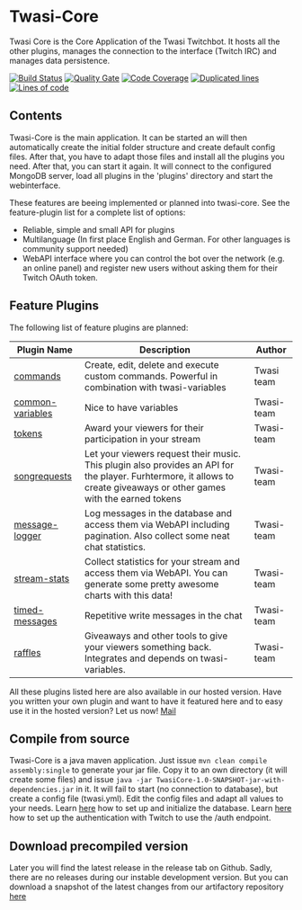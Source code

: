 # Twasi-Core
Twasi Core is the Core Application of the Twasi Twitchbot. It hosts all the other plugins, manages the connection to the interface (Twitch IRC) and manages data persistence.

[![Build Status](https://travis-ci.org/Twasi/twasi-core.svg?branch=master)](https://travis-ci.org/Twasi/twasi-core)
[![Quality Gate](https://sonarcloud.io/api/badges/gate?key=net.twasi:TwasiCore)](https://sonarcloud.io/dashboard?id=net.twasi%3ATwasiCore)
[![Code Coverage](https://sonarcloud.io/api/badges/measure?key=net.twasi:TwasiCore&metric=coverage)](https://sonarcloud.io/dashboard?id=net.twasi%3ATwasiCore)
[![Duplicated lines](https://sonarcloud.io/api/badges/measure?key=net.twasi:TwasiCore&metric=duplicated_lines_density)](https://sonarcloud.io/dashboard?id=net.twasi%3ATwasiCore)
[![Lines of code](https://sonarcloud.io/api/badges/measure?key=net.twasi:TwasiCore&metric=ncloc)](https://sonarcloud.io/dashboard?id=net.twasi%3ATwasiCore)

## Contents
Twasi-Core is the main application. It can be started an will then automatically create the initial folder structure and create default config files. After that, you have to adapt those files and install all the plugins you need. After that, you can start it again. It will connect to the configured MongoDB server, load all plugins in the 'plugins' directory and start the webinterface.

These features are beeing implemented or planned into twasi-core. See the feature-plugin list for a complete list of options:
- Reliable, simple and small API for plugins
- Multilanguage (In first place English and German. For other languages is community support needed)
- WebAPI interface where you can control the bot over the network (e.g. an online panel) and register new users without asking them for their Twitch OAuth token.

## Feature Plugins
The following list of feature plugins are planned:

| Plugin Name | Description | Author |
| --- | --- | --- |
| [commands](https://github.com/Twasi/twasi-commands) | Create, edit, delete and execute custom commands. Powerful in combination with twasi-variables | Twasi team |
| [common-variables](https://github.com/Twasi/common-variables) | Nice to have variables | Twasi-team |
| [tokens](https://github.com/Twasi/twasi-tokens) | Award your viewers for their participation in your stream | Twasi-team |
| [songrequests](https://github.com/Twasi/twasi-songrequests) | Let your viewers request their music. This plugin also provides an API for the player. Furhtermore, it allows to create giveaways or other games with the earned tokens | Twasi-team |
| [message-logger](https://github.com/Twasi/twasi-message-logger) | Log messages in the database and access them via WebAPI including pagination. Also collect some neat chat statistics. | Twasi-team |
| [stream-stats](https://github.com/Twasi/twasi-stream-stats) | Collect statistics for your stream and access them via WebAPI. You can generate some pretty awesome charts with this data! | Twasi-team |
| [timed-messages](https://github.com/Twasi/twasi-timed-messages) | Repetitive write messages in the chat | Twasi-team |
| [raffles](https://github.com/Twasi/twasi-raffles) | Giveaways and other tools to give your viewers something back. Integrates and depends on twasi-variables. | Twasi-team |

All these plugins listed here are also available in our hosted version. Have you written your own plugin and want to have it featured here and to easy use it in the hosted version? Let us now! [Mail](mailto://info@twasi.net)

## Compile from source
Twasi-Core is a java maven application. Just issue `mvn clean compile assembly:single` to generate your jar file. Copy it to an own directory (it will create some files) and issue `java -jar TwasiCore-1.0-SNAPSHOT-jar-with-dependencies.jar` in it. It will fail to start (no connection to database), but create a config file (twasi.yml). Edit the config files and adapt all values to your needs. Learn [here](https://github.com/Twasi/twasi-core/blob/master/docs/DATABASE.MD) how to set up and initialize the database. Learn [here](https://github.com/Twasi/twasi-core/blob/master/docs/TWITCH_OAUTH_SETUP.MD) how to set up the authentication with Twitch to use the /auth endpoint.

## Download precompiled version
Later you will find the latest release in the release tab on Github. Sadly, there are no releases during our instable development version. But you can download a snapshot of the latest changes from our artifactory repository [here](https://artifactory.twasi.net/artifactory/list/libs-snapshot-local/net/twasi/TwasiCore/1.0-SNAPSHOT/)
